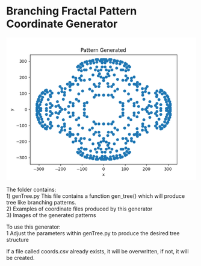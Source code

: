 # Branching Fractal Pattern Coordinate Generator 
![Tools](doubleBranch.png "")


The folder contains:<br>
    1) genTree.py This file contains a function gen_tree() which will produce tree like branching patterns.<br> 
    2) Examples of coordinate files produced by this generator<br>
    3) Images of the generated patterns <br>

To use this generator:<br>
    1 Adjust the parameters within genTree.py to produce the desired tree structure<br>

If a file called coords.csv already exists, it will be overwritten, if not, it will be created. 
